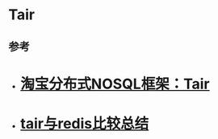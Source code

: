 # Tair



## 参考

* # [淘宝分布式NOSQL框架：Tair](https://www.cnblogs.com/chenny7/p/4875396.html)

* # [tair与redis比较总结](https://blog.csdn.net/farphone/article/details/53522383)

